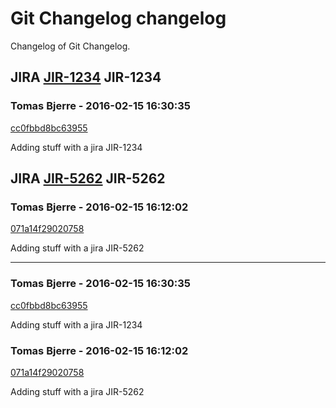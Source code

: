 # Git Changelog changelog

Changelog of Git Changelog.

## JIRA [JIR-1234](http://JIR-1234) JIR-1234
  
### Tomas Bjerre - 2016-02-15 16:30:35
[cc0fbbd8bc63955](https://server/cc0fbbd8bc63955)

Adding stuff with a jira JIR-1234

## JIRA [JIR-5262](http://JIR-5262) JIR-5262
  
### Tomas Bjerre - 2016-02-15 16:12:02
[071a14f29020758](https://server/071a14f29020758)

Adding stuff with a jira
  JIR-5262



------


### Tomas Bjerre - 2016-02-15 16:30:35
[cc0fbbd8bc63955](https://server/cc0fbbd8bc63955)

Adding stuff with a jira JIR-1234

### Tomas Bjerre - 2016-02-15 16:12:02
[071a14f29020758](https://server/071a14f29020758)

Adding stuff with a jira
  JIR-5262